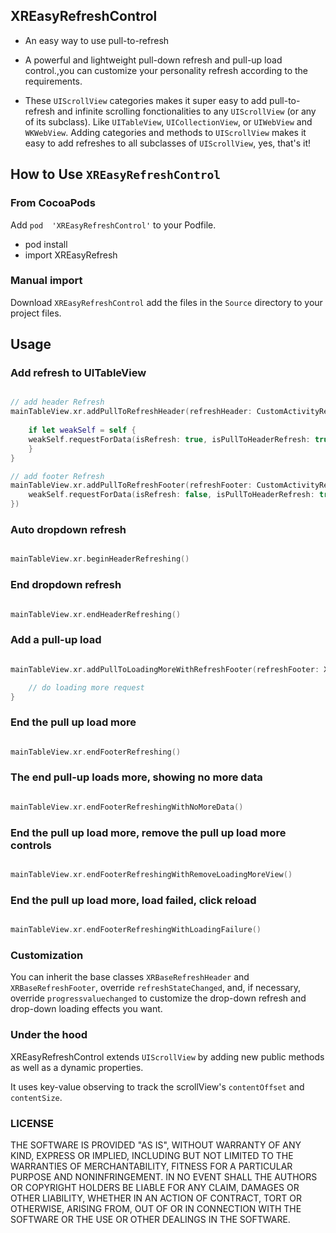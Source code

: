 ## XREasyRefreshControl

* An easy way to use pull-to-refresh
* A powerful and lightweight pull-down refresh and pull-up load control.,you can customize your personality refresh according to the requirements.

* These `UIScrollView` categories makes it super easy to add pull-to-refresh and infinite scrolling fonctionalities to any `UIScrollView` (or any of its subclass). Like `UITableView`, `UICollectionView`, or `UIWebView` and `WKWebView`. Adding categories and methods to `UIScrollView` makes it easy to add refreshes to all subclasses of `UIScrollView`, yes, that's it!

## How to Use `XREasyRefreshControl`

### From CocoaPods

Add `pod  'XREasyRefreshControl'` to your Podfile.
* pod install
* import XREasyRefresh

### Manual import

Download `XREasyRefreshControl` add the files in the `Source` directory to your project files.

## Usage

### Add refresh to UITableView

```swift

// add header Refresh
mainTableView.xr.addPullToRefreshHeader(refreshHeader: CustomActivityRefreshHeader(), heightForHeader: 65) { [weak self] in
            
    if let weakSelf = self {
	weakSelf.requestForData(isRefresh: true, isPullToHeaderRefresh: true)
    }
}

// add footer Refresh
mainTableView.xr.addPullToRefreshFooter(refreshFooter: CustomActivityRefreshFooter(), refreshingClosure: {
    weakSelf.requestForData(isRefresh: false, isPullToHeaderRefresh: true)
})

```

### Auto dropdown refresh

```swift

mainTableView.xr.beginHeaderRefreshing()

```

### End dropdown refresh

```swift

mainTableView.xr.endHeaderRefreshing()

```


### Add a pull-up load

```swift

mainTableView.xr.addPullToLoadingMoreWithRefreshFooter(refreshFooter: XRActivityRefreshFooter(), heightForFooter: 55) {

	// do loading more request
}

```

### End the pull up load more

```swift

mainTableView.xr.endFooterRefreshing()

```

### The end pull-up loads more, showing no more data

```swift

mainTableView.xr.endFooterRefreshingWithNoMoreData()

```

### End the pull up load more, remove the pull up load more controls

```swift

mainTableView.xr.endFooterRefreshingWithRemoveLoadingMoreView()

```

### End the pull up load more, load failed, click reload

```swift

mainTableView.xr.endFooterRefreshingWithLoadingFailure()

```

### Customization

You can inherit the base classes `XRBaseRefreshHeader` and `XRBaseRefreshFooter`, override `refreshStateChanged`, and, if necessary, override `progressvaluechanged` to customize the drop-down refresh and drop-down loading effects you want.

### Under the hood

XREasyRefreshControl extends `UIScrollView` by adding new public methods as well as a dynamic properties. 

It uses key-value observing to track the scrollView's `contentOffset` and `contentSize`.

### LICENSE

THE SOFTWARE IS PROVIDED "AS IS", WITHOUT WARRANTY OF ANY KIND, EXPRESS OR
IMPLIED, INCLUDING BUT NOT LIMITED TO THE WARRANTIES OF MERCHANTABILITY,
FITNESS FOR A PARTICULAR PURPOSE AND NONINFRINGEMENT. IN NO EVENT SHALL THE
AUTHORS OR COPYRIGHT HOLDERS BE LIABLE FOR ANY CLAIM, DAMAGES OR OTHER
LIABILITY, WHETHER IN AN ACTION OF CONTRACT, TORT OR OTHERWISE, ARISING FROM,
OUT OF OR IN CONNECTION WITH THE SOFTWARE OR THE USE OR OTHER DEALINGS IN THE
SOFTWARE.











